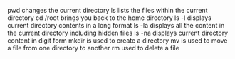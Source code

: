 pwd changes the current directory
ls lists the files within the current directory
cd /root brings you back to the home directory
ls -l displays current directory contents in a long format
ls -la displays all the content in the current directory including hidden files
ls -na displays current directory content in digit form
mkdir is used to create a directory
mv is used to move a file from one directory to another
rm used to delete a file 

